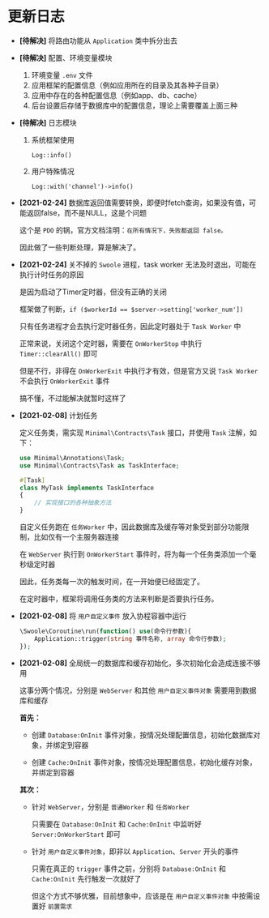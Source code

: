 # 更新日志

+ **[待解决]** 将路由功能从 `Application` 类中拆分出去

+ **[待解决]** 配置、环境变量模块

    1. 环境变量 `.env` 文件
    2. 应用框架的配置信息（例如应用所在的目录及其各种子目录）
    3. 应用中存在的各种配置信息（例如app、db、cache）
    4. 后台设置后存储于数据库中的配置信息，理论上需要覆盖上面三种


+ **[待解决]** 日志模块

    1. 系统框架使用

        `Log::info()`

    2. 用户特殊情况

        `Log::with('channel')->info()`

+ **[2021-02-24]** 数据库返回值需要转换，即便时fetch查询，如果没有值，可能返回false，而不是NULL，这是个问题

    这个是 `PDO` 的锅，官方文档注明：`在所有情况下，失败都返回 false。`

    因此做了一些判断处理，算是解决了。

+ **[2021-02-24]** 关不掉的 `Swoole` 进程，task worker 无法及时退出，可能在执行计时任务的原因

    是因为启动了Timer定时器，但没有正确的关闭

    框架做了判断，`if ($workerId == $server->setting['worker_num']) `

    只有任务进程才会去执行定时器任务，因此定时器处于 `Task Worker` 中

    正常来说，关闭这个定时器，需要在 `OnWorkerStop` 中执行 `Timer::clearAll()` 即可

    但是不行，非得在 `OnWorkerExit` 中执行才有效，但是官方又说 `Task Worker` 不会执行 `OnWorkerExit` 事件

    搞不懂，不过能解决就暂时这样了

+ **[2021-02-08]** 计划任务

    定义任务类，需实现 `Minimal\Contracts\Task` 接口，并使用 `Task` 注解，如下：
    ```php
    use Minimal\Annotations\Task;
    use Minimal\Contracts\Task as TaskInterface;

    #[Task]
    class MyTask implements TaskInterface
    {
        // 实现接口的各种抽象方法
    }
    ```

    自定义任务跑在 `任务Worker` 中，因此数据库及缓存等对象受到部分功能限制，比如仅有一个主服务器连接

    在 `WebServer` 执行到 `OnWorkerStart` 事件时，将为每一个任务类添加一个毫秒级定时器

    因此，任务类每一次的触发时间，在一开始便已经固定了。

    在定时器中，框架将调用任务类的方法来判断是否要执行任务。

+ **[2021-02-08]** 将 `用户自定义事件` 放入协程容器中运行

    ```php
    \Swoole\Coroutine\run(function() use(命令行参数){
        Application::trigger(string 事件名称, array 命令行参数);
    });
    ```

+ **[2021-02-08]** 全局统一的数据库和缓存初始化，多次初始化会造成连接不够用

    这事分两个情况，分别是 `WebServer` 和其他 `用户自定义事件对象` 需要用到数据库和缓存

    **首先：**

    - 创建 `Database:OnInit` 事件对象，按情况处理配置信息，初始化数据库对象，并绑定到容器

    - 创建 `Cache:OnInit` 事件对象，按情况处理配置信息，初始化缓存对象，并绑定到容器

  **其次：**

    - 针对 `WebServer`，分别是 `普通Worker` 和 `任务Worker`

        只需要在 `Database:OnInit` 和 `Cache:OnInit` 中监听好 `Server:OnWorkerStart` 即可

    - 针对 `用户自定义事件对象`，即非以 `Application`、`Server` 开头的事件

        只需在真正的 `trigger` 事件之前，分别将 `Database:OnInit` 和 `Cache:OnInit` 先行触发一次就好了

        但这个方式不够优雅，目前想象中，应该是在 `用户自定义事件对象` 中按需设置好 `前置需求`


